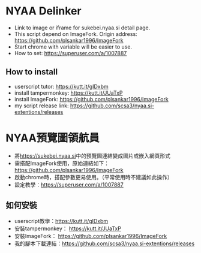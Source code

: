 # NYAA Delinker

- Link to image or iframe for sukebei.nyaa.si detail page.
- This script depend on ImageFork. Origin address: <https://github.com/plsankar1996/ImageFork>
- Start chrome with variable will be easier to use.
- How to set: <https://superuser.com/a/1007887>

## How to install

- userscript tutor: <https://kutt.it/gIDxbm>
- install tampermonkey: <https://kutt.it/JUaTxP>
- install ImageFork: <https://github.com/plsankar1996/ImageFork>
- my script release link: <https://github.com/scsa3/nyaa.si-extentions/releases>

# NYAA預覽圖領航員
 
- 將<https://sukebei.nyaa.si>中的預覽圖連結變成圖片或嵌入網頁形式
- 需搭配ImageFork使用，原始連結如下：<https://github.com/plsankar1996/ImageFork>
- 啟動chrome時，搭配參數更易使用。（平常使用時不建議如此操作）
- 設定教學：<https://superuser.com/a/1007887>

## 如何安裝

- userscript教學：<https://kutt.it/gIDxbm>
- 安裝tampermonkey： <https://kutt.it/JUaTxP>
- 安裝ImageFork： <https://github.com/plsankar1996/ImageFork>
- 我的腳本下載連結：<https://github.com/scsa3/nyaa.si-extentions/releases>